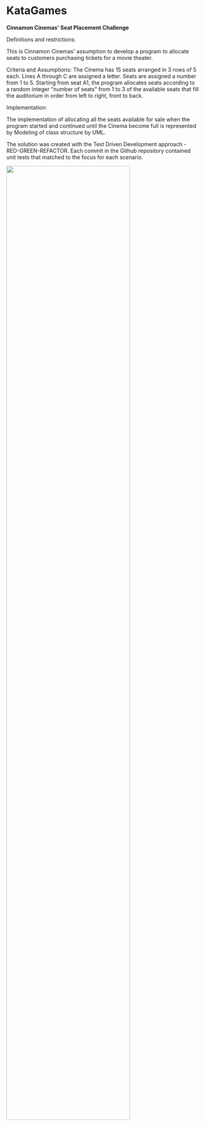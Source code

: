 # KataGames
<b>Cinnamon Cinemas' Seat Placement Challenge</b><br>


Definitions and restrictions:<br>

This is Cinnamon Cinemas' assumption to develop a program to allocate seats to customers purchasing tickets for a movie theater.

Criteria and Assumptions:
The Cinema has 15 seats arranged in 3 rows of 5 each.
Lines A through C are assigned a letter.
Seats are assigned a number from 1 to 5.
Starting from seat A1, the program allocates seats according to a random integer “number of seats” from 1 to 3 of the available seats that fill the auditorium in order from left to right, front to back.

Implementation: <br>

The implementation of allocating all the seats available for sale when the program started and continued until the Cinema become full is represented by Modeling of class structure  by UML.

The solution was created with the Test Driven Development approach - RED-GREEN-REFACTOR. Each commit in the Github repository contained unit tests that matched to the focus for each scenario.
<br>



<img width="80%" height="80%" src="https://user-images.githubusercontent.com/95845154/157393768-8821f133-4c12-42c3-a1ba-942888a526d4.png" >



